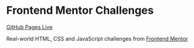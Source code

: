 # Frontend Mentor Challenges

[GitHub Pages Live](https://azzryel.github.io/fe-m-challenges/)
 
Real-world HTML, CSS and JavaScript challenges from [Frontend Mentor](https://www.frontendmentor.io/)
